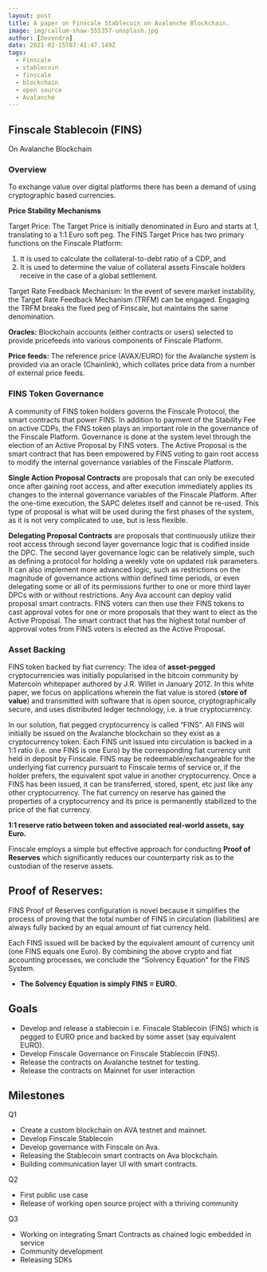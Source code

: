```yaml
---
layout: post
title: A paper on Finscale Stablecoin on Avalanche Blockchain.
image: img/callum-shaw-555357-unsplash.jpg
author: [Devendra]
date: 2021-02-15T07:41:47.149Z
tags:
  - Finscale
  - stablecoin
  - finscale
  - blockchain
  - open source
  - Avalanche
---
```


## Finscale Stablecoin (FINS)
On Avalanche Blockchain

### Overview
To exchange value over digital platforms there has been a demand of using cryptographic based currencies.

**Price Stability Mechanisms**

Target Price: The Target Price is initially denominated in Euro and starts at 1, translating to a 1:1 Euro soft peg. The FINS Target Price has two primary functions on the Finscale Platform: 
1) It is used to calculate the collateral-to-debt ratio of a CDP, and 
2) It is used to determine the value of collateral assets Finscale holders receive in the case of a global settlement.

Target Rate Feedback Mechanism: In the event of severe market instability, the Target Rate Feedback Mechanism (TRFM) can be engaged. Engaging the TRFM breaks the fixed peg of Finscale, but maintains the same denomination.

**Oracles:** Blockchain accounts (either contracts or users) selected to provide pricefeeds into various components of Finscale Platform.

**Price feeds:** The reference price (AVAX/EURO) for the Avalanche system is provided via an oracle (Chainlink), which collates price data from a number of external price feeds.

### FINS Token Governance
A community of FINS token holders governs the Finscale Protocol, the smart contracts that power FINS. In addition to payment of the Stability Fee on active CDPs, the FINS token plays an important role in the governance of the Finscale Platform. Governance is done at the system level through the election of an Active Proposal by FINS voters. The Active Proposal is the smart contract that has been empowered by FINS voting to gain root access to modify the internal governance variables of the Finscale Platform.

**Single Action Proposal Contracts** are proposals that can only be executed once after gaining root access, and after execution immediately applies its changes to the internal governance variables of the Finscale Platform. After the one-time execution, the SAPC deletes itself and cannot be re-used. This type of proposal is what will be used during the first phases of the system, as it is not very complicated to use, but is less flexible.

**Delegating Proposal Contracts** are proposals that continuously utilize their root access through second layer governance logic that is codified inside the DPC. The second layer governance logic can be relatively simple, such as defining a protocol for holding a weekly vote on updated risk parameters. It can also implement more advanced logic, such as restrictions on the magnitude of governance actions within defined time periods, or even delegating some or all of its permissions further to one or more third layer DPCs with or without restrictions. Any Ava account can deploy valid proposal smart contracts. FINS voters can then use their FINS tokens to cast approval votes for one or more proposals that they want to elect as the Active Proposal. The smart contract that has the highest total number of approval votes from FINS voters is elected as the Active Proposal.

### Asset Backing

FINS token backed by fiat currency: The idea of **asset-pegged** cryptocurrencies was initially popularised in the bitcoin community by Matercoin whitepaper authored by J.R. Willet in January 2012. In this white paper, we focus on applications wherein the fiat value is stored (**store of value**) and transmitted with software that is open source, cryptographically secure, and uses distributed ledger technology, i.e. a true cryptocurrency.

In our solution, fiat pegged cryptocurrency is called “FINS”. All FINS will initially be issued on the Avalanche blockchain so they exist as a cryptocurrency token. Each FINS unit issued into circulation is backed in a 1:1 ratio (i.e. one FINS is one Euro) by the corresponding fiat currency unit held in deposit by Finscale. FINS may be redeemable/exchangeable for the underlying fiat currency pursuant to Finscale terms of service or, if the holder prefers, the equivalent spot value in another cryptocurrency. Once a FINS has been issued, it can be transferred, stored, spent, etc just like any other cryptocurrency. The fiat currency on reserve has gained the properties of a cryptocurrency and its price is permanently stabilized to the price of the fiat currency.

**1:1 reserve ratio between token and associated real-world assets, say Euro.**

Finscale employs a simple but effective approach for conducting **Proof of Reserves** which significantly reduces our counterparty risk as to the custodian of the reserve assets.

## Proof of Reserves: 
FINS Proof of Reserves configuration is novel because it simplifies the process of proving that the total number of FINS in circulation (liabilities) are always fully backed by an equal amount of fiat currency held​.

Each FINS issued will be backed by the equivalent amount of currency unit (one FINS equals
one Euro). By combining the above crypto and fiat accounting processes, we conclude the
“Solvency Equation” for the FINS System.
- **The Solvency Equation is simply FINS = EURO.**

## Goals
* Develop and release a stablecoin i.e. Finscale Stablecoin (FINS) which is pegged to EURO price and backed by some asset (say equivalent EURO).
* Develop Finscale Governance on Finscale Stablecoin (FINS).
* Release the contracts on Avalanche testnet for testing.
* Release the contracts on Mainnet for user interaction

## Milestones
Q1
* Create a custom blockchain on AVA testnet and mainnet.
* Develop Finscale Stablecoin
* Develop governance with Finscale on Ava.
* Releasing the Stablecoin smart contracts on Ava blockchain.
* Building communication layer UI with smart contracts.

Q2 
* First public use case 
* Release of working open source project with a thriving community

Q3
* Working on integrating Smart Contracts as chained logic embedded in service
* Community development 
* Releasing SDKs



